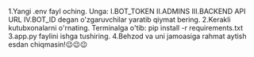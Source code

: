 1.Yangi .env fayl oching.
Unga:
I.BOT_TOKEN
II.ADMINS
III.BACKEND API URL
IV.BOT_ID
degan o'zgaruvchilar yaratib qiymat bering.
2.Kerakli kutubxonalarni o'rnating.
Terminalga o'tib: pip install -r requirements.txt
3.app.py faylini ishga tushiring.
4.Behzod va uni jamoasiga rahmat aytish esdan chiqmasin!😉😉😉